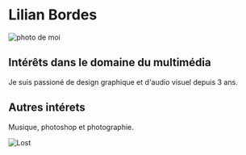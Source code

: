 # Lilian Bordes
![photo de moi](https://user-images.githubusercontent.com/112108594/217706002-8a9399f9-505b-40c6-9471-7a971830d15e.jpeg) 


## Intérêts dans le domaine du multimédia
Je suis passioné de design graphique et d'audio visuel depuis 3 ans.

## Autres intérets
Musique, photoshop et photographie.

![Lost](https://user-images.githubusercontent.com/112108594/217709258-7840917e-1338-485c-bcc4-82208aef4c77.jpg)


